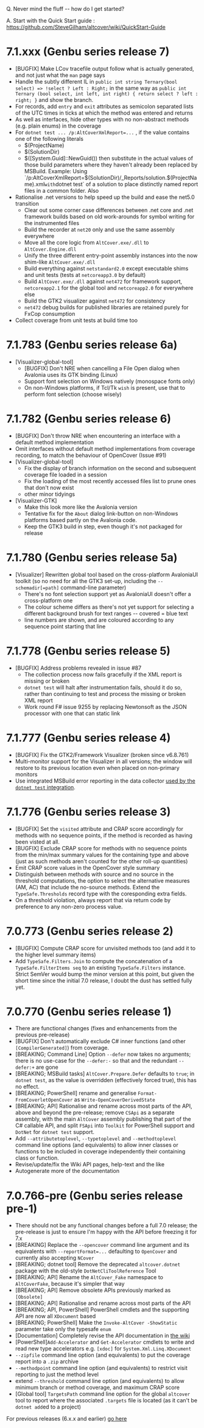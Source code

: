 Q. Never mind the fluff -- how do I get started?

A. Start with the Quick Start guide : https://github.com/SteveGilham/altcover/wiki/QuickStart-Guide

# 7.1.xxx (Genbu series release 7)
* [BUGFIX] Make LCov tracefile output follow what is actually generated, and not just what the `man` page says
* Handle the subtly different IL in `public int string Ternary(bool select) => !select ? Left : Right;` in the same way as `public int Ternary (bool select, int left, int right) { return select ? left : right; }` and show the branch.
* For  <TrackedMethod /> records, add `entry` and `exit` attributes as semicolon separated lists of the UTC times in ticks at which the method was entered and returns
* As well as interfaces, hide other types with no non-abstract methods (e.g. plain enums) in the coverage
* For `dotnet test ... /p:AltCoverXmlReport=...` , if the value contains one of the following literals
  * $(ProjectName)  
  * $(SolutionDir)  
  * $([System.Guid]::NewGuid())  
  then substitute in the actual values of those build parameters where they haven't already been replaced by MSBuild.
  Example: Using `/p:AltCoverXmlReport=$(SolutionDir)/_Reports/solution.$(ProjectName).xml` with `dotnet test` of a solution to place distinctly named report files in a common folder.
Also
* Rationalise .net versions to help speed up the build and ease the net5.0 transition
  * Clear out some corner case differences between .net core and .net framework builds based on old work-arounds for symbol writing for the instrumented files
  * Build the recorder at `net20` only and use the same assembly everywhere
  * Move all the core logic from `AltCover.exe/.dll` to `AltCover.Engine.dll`
  * Unify the three different entry-point assembly instances into the now shim-like `AltCover.exe/.dll`
  * Build everything against `netstandard2.0` except executable shims and unit tests (tests at `netcoreapp3.0` by default)
  * Build `AltCover.exe/.dll` against `net472` for framework support, `netcoreapp2.1` for the global tool and `netcoreapp2.0` for everywhere else
  * Build the GTK2 visualizer against `net472` for consistency
  * `net472` debug builds for published libraries are retained purely for FxCop consumption
* Collect coverage from unit tests at build time too

# 7.1.783  (Genbu series release 6a)
* [Visualizer-global-tool] 
  * [BUGFIX] Don't NRE when cancelling a File Open dialog when Avalonia uses its GTK binding (Linux)
  * Support font selection on Windows natively (monospace fonts only)
  * On non-Windows platforms, if Tcl/Tk `wish` is present, use that to perform font selection (choose wisely)

# 7.1.782  (Genbu series release 6)
* [BUGFIX] Don't throw NRE when encountering an interface with a default method implementation
* Omit interfaces without default method implementations from coverage recording, to match the behaviour of OpenCover (Issue #91)
* [Visualizer-global-tool] 
  * Fix the display of branch information on the second and subsequent coverage file loaded in a session
  * Fix the loading of the most recently accessed files list to prune ones that don't now exist
  * other minor tidyings
* [Visualizer-GTK] 
  * Make this look more like the Avalonia version
  * Tentative fix for the `About` dialog link-button on non-Windows platforms based partly on the Avalonia code.
  * Keep the GTK3 build in step, even though it's not packaged for release

# 7.1.780  (Genbu series release 5a)
* [Visualizer] Rewritten global tool based on the cross-platform AvaloniaUI toolkit (so no need for all the GTK3 set-up, including the `--schemadir[=path]` command-line parameter)
  * There's no font selection support yet as AvaloniaUI doesn't offer a cross-platform one
  * The colour scheme differs as there's not yet support for selecting a different background brush for text ranges -- covered = blue text
  * line numbers are shown, and are coloured according to any sequence point starting that line

# 7.1.778 (Genbu series release 5)
* [BUGFIX] Address problems revealed in issue #87
  * The collection process now fails gracefully if the XML report is missing or broken
  * `dotnet test` will halt after instrumentation fails, should it do so, rather than continuing to test and process the missing or broken XML report
  * Work round F# issue 9255 by replacing Newtonsoft as the JSON processor with one that can static link

# 7.1.777 (Genbu series release 4)
* [BUGFIX] Fix the GTK2/Framework Visualizer (broken since v6.8.761)
* Multi-monitor support for the Visualizer in all versions; the window will restore to its previous location even when placed on non-primary monitors
* Use integrated MSBuild error reporting in the data collector [used by the `dotnet test` integration](https://github.com/SteveGilham/altcover/wiki/The-AltCover-data-collector-and-%60dotnet-test%60).

# 7.1.776 (Genbu series release 3)
* [BUGFIX] Set the `visited` attribute and CRAP score accordingly for methods with no sequence points, if the method is recorded as having been visted at all.
* [BUGFIX] Exclude CRAP score for methods with no sequence points from the min/max summary values for the containing type and above (just as such methods aren't counted for the other roll-up quantities)
* Emit CRAP score values in the OpenCover style summary
* Distinguish between methods with source and no source in the threshold computations, the option to select the alternative measures (AM, AC) that include the no-source methods.  Extend the `TypeSafe.Thresholds` record type with the coresponding  extra fields.
* On a threshold violation, always report that via return code by preference to any non-zero process value.

# 7.0.773 (Genbu series release 2)
* [BUGFIX] Compute CRAP score for unvisited methods too (and add it to the higher level summary items)
* Add `TypeSafe.Filters.Join` to compute the concatenation of a `TypeSafe.FilterItems seq` to an existing `TypeSafe.Filters` instance.  Strict SemVer would bump the minor version at this point, but given the short time since the initial 7.0 release, I doubt the dust has settled fully yet.

# 7.0.770 (Genbu series release 1)
* There are functional changes (fixes and enhancements from the previous pre-release)
* [BUGFIX] Don't automatically exclude C# inner functions (and other `[CompilerGenerated]`) from coverage.
* [BREAKING; Command Line] Option `--defer` now takes no arguments; there is no use-case for the `--defer:-` so that and the redundant `--defer:+` are gone
* [BREAKING; MSBuild tasks] `AltCover.Prepare.Defer` defaults to `true`; in `dotnet test`, as the value is overridden (effectively forced true), this has no effect.
* [BREAKING; PowerShell] rename and generalise `Format-FromCoverletOpenCover` as `Write-OpenCoverDerivedState`
* [BREAKING; API] Rationalise and rename across most parts of the API, above and beyond the pre-release; remove `CSApi` as a separate assembly, with the main `AltCover` assembly publishing that part of the C# callable API, and split `FSApi` into `Toolkit` for PowerShell support and `DotNet` for `dotnet test` support.
* Add `--attributetoplevel`, `--typetoplevel`  and `--methodtoplevel` command line options (and equivalents) to allow inner classes or functions to be included in coverage independently their containing class or function.
* Revise/update/fix the Wiki API pages, help-text and the like
* Autogenerate more of the documentation

# 7.0.766-pre (Genbu series release pre-1)

* There should not be any functional changes before a full 7.0 release; the pre-release is just to ensure I'm happy with the API before freezing it for 7.x
* [BREAKING] Replace the `--opencover` command line argument and its equivalents with `--reportFormat=...` defaulting to `OpenCover` and currently also accepting `NCover`
* [BREAKING; dotnet tool] Remove the deprecated `altcover.dotnet` package with the old-style `DotNetCliToolReference` Tool
* [BREAKING; API] Rename the `AltCover_Fake` namespace to `AltCoverFake`, because it's simpler that way
* [BREAKING; API] Remove obsolete APIs previously marked as `[Obsolete]`
* [BREAKING; API] Rationalise and rename across most parts of the API
* [BREAKING; API, PowerShell] PowerShell cmdlets and the supporting API are now all `XDocument` based
* [BREAKING; PowerShell] Make the `Invoke-AltCover -ShowStatic` parameter take only the typesafe `enum`
* [Documentation] Completely revise the API documentation in [the wiki](https://github.com/SteveGilham/altcover/wiki)
* [PowerShell]`Add-Accelerator` and `Get-Accelerator` cmdlets to write and read new type accelerators e.g. `[xdoc]` for `System.Xml.Linq.XDocument`
*  `--zipfile` command line option (and equivalents) to put the coverage report into a `.zip` archive
* `--methodpoint` command line option (and equivalents) to restrict visit reporting to just the method level
* extend `--threshold` command line option (and equivalents) to allow minimum branch or method coverage, and maximum CRAP score
* [Global tool] `TargetsPath` command line option for the global `altcover` tool to report where the associated `.targets` file is located (as it can't be `dotnet add`ed to a project)


For previous releases (6.x.x and earlier) [go here](https://github.com/SteveGilham/altcover/blob/master/ReleaseNotes%20-%20Previously.md)